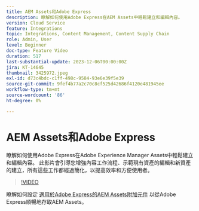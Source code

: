```yaml
---
title: AEM Assets和Adobe Express
description: 瞭解如何使用Adobe Express在AEM Assets中輕鬆建立和編輯內容。
version: Cloud Service
feature: Integrations
topic: Integrations, Content Management, Content Supply Chain
role: Admin, User
level: Beginner
doc-type: Feature Video
duration: 517
last-substantial-update: 2023-12-06T00:00:00Z
jira: KT-14645
thumbnail: 3425972.jpeg
exl-id: d73c4bdc-c1ff-498c-9584-93e6e39f5e39
source-git-commit: 9fef4b77a2c70c8cf525d42686f4120e481945ee
workflow-type: tm+mt
source-wordcount: '86'
ht-degree: 0%

---
```


# AEM Assets和Adobe Express

瞭解如何使用Adobe Express在Adobe Experience Manager Assets中輕鬆建立和編輯內容。 此影片會引導您增強內容工作流程、示範現有資產的編輯和新資產的建立，所有這些工作都經過簡化，以提高效率和方便使用者。

>[!VIDEO](https://video.tv.adobe.com/v/3425972/?learn=on)

瞭解如何設定 [適用於Adobe Express的AEM Assets附加元件](./adobe-express-aem-assets-add-on.md) 以從Adobe Express順暢地存取AEM Assets。
